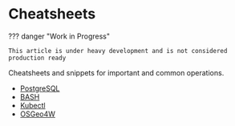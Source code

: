 # Cheatsheets

??? danger "Work in Progress"

    This article is under heavy development and is not considered production ready

Cheatsheets and snippets for important and common operations.

- [PostgreSQL](./postgresql)
- [BASH](./bash)
- [Kubectl](./kubectl)
- [OSGeo4W](./osgeo4w)
